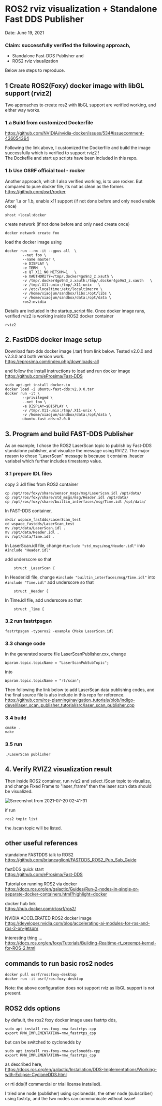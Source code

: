 # ROS2 rviz visualization + Standalone Fast DDS Publisher
Date: June 19, 2021
### Claim: successfully verified the following approach,
- Standalone Fast-DDS Publisher and
- ROS2 rviz visualization 

Below are steps to reproduce.
## 1 Create ROS2(Foxy) docker image with libGL support (rviz2)
Two approaches to create ros2 with libGL support are verified working, and either way works.
### 1.a Build from customized Dockerfile 
https://github.com/NVIDIA/nvidia-docker/issues/534#issuecomment-436054364

Following the link above, I customized the Dockerfile and build the image successfully which is verified to support rviz2 ! \
The Dockefile and start up scripts have been included in this repo.

### 1.b Use OSRF official tool - rocker
Another approach, which I also verified working, is to use rocker. But compared to pure docker file, its not as clean as the former.  \
https://github.com/osrf/rocker

After 1.a or 1.b, enable x11 support (if not done before and only need enable once)
```
xhost +local:docker
```

create network (if not done before and only need create once)
```
docker network create foo
```

load the docker image using 
```
docker run --rm -it --gpus all  \
        --net foo \
        --name master \
        -e DISPLAY \
        -e TERM   \
        -e QT_X11_NO_MITSHM=1   \
        -e XAUTHORITY=/tmp/.docker4go9n3_z.xauth \
        -v /tmp/.docker4go9n3_z.xauth:/tmp/.docker4go9n3_z.xauth   \
        -v /tmp/.X11-unix:/tmp/.X11-unix   \
        -v /etc/localtime:/etc/localtime:ro \
        -v /home/xiaojun/sandbox/libs:/opt/libs \
        -v /home/xiaojun/sandbox/data:/opt/data \
        ros2:nvidia
```
Details are included in the startup_script file. Once docker image runs, verified rviz2 is working inside ROS2 docker container
```
rviz2
```

## 2. FastDDS docker image setup
Download fast-dds docker image (.tar) from link below. Tested v2.0.0 and v2.3.0 and both version work. \
https://eprosima.com/index.php/downloads-all

and follow the install instructions to load and run docker image\
https://github.com/eProsima/Fast-DDS
```
sudo apt-get install docker.io
docker load -i ubuntu-fast-dds:v2.0.0.tar
docker run -it \
        --privileged \
        --net foo \
        -e DISPLAY=$DISPLAY \
        -v /tmp/.X11-unix:/tmp/.X11-unix \
        -v /home/xiaojun/sandbox/data:/opt/data \
        ubuntu-fast-dds:v2.0.0
```

## 3. Program and build FAST-DDS Publisher 
As an example, I chose the ROS2 LaserScan topic to publish by Fast-DDS standalone publisher, and visualize the message using RVIZ2. The major reason to chose "LaserScan" message is because it contains .header variabel which further includes timestamp value.

### 3.1 prepare IDL files
copy 3 .idl files from ROS2 container 
```
cp /opt/ros/foxy/share/sensor_msgs/msg/LaserScan.idl /opt/data/
cp /opt/ros/foxy/share/std_msgs/msg/Header.idl /opt/data/
cp /opt/ros/foxy/share/builtin_interfaces/msg/Time.idl /opt/data/
```

In FAST-DDS container,
```
mkdir wspace_fastdds/LaserScan_test
cd wspace_fastdds/LaserScan_test
mv /opt/data/LaserScan.idl .
mv /opt/data/Header.idl .
mv /opt/data/Time.idl .
```
In LaserScan.idl file, change 
```#include "std_msgs/msg/Header.idl"```
into 
```#include "Header.idl"```

add underscore so that 
```
    struct _LaserScan {
```

In Header.idl file, change 
```#include "builtin_interfaces/msg/Time.idl"```
into 
```#include "Time.idl"```
add underscore so that 
```
    struct _Header {
```

In Time.idl file, add underscore so that 
```
    struct _Time {
```

### 3.2 run fastrtpsgen
```
fastrtpsgen -typeros2 -example CMake LaserScan.idl
```
### 3.3 change code
in the generated source file LaserScanPublisher.cxx, change
```
Wparam.topic.topicName = "LaserScanPubSubTopic";
```
into 
```
Wparam.topic.topicName = "rt/scan";
```

Then following the link below to add LaserScan data publishing codes, and the final source file is also include in this repo for reference. \
https://github.com/ros-planning/navigation_tutorials/blob/indigo-devel/laser_scan_publisher_tutorial/src/laser_scan_publisher.cpp

### 3.4 build
```
cmake .
make
```

### 3.5 run 
```
./LaserScan publisher
```

## 4. Verify RVIZ2 visualization result
Then inside ROS2 container, run rviz2 and select /Scan topic to visualize, and change Fixed Frame to "laser_frame"
then the laser scan data should be visualized.

![Screenshot from 2021-07-20 02-41-31](https://user-images.githubusercontent.com/2787410/126212168-1c383a34-83e4-4f6d-a231-66beeb44e805.png)

if run 
```
ros2 topic list
```
the /scan topic will be listed.

## other useful references
standalone FASTDDS talk to ROS2 \
https://github.com/briancaglioni/FASTDDS_ROS2_Pub_Sub_Guide

fastDDS quick start \
https://github.com/eProsima/Fast-DDS

Tutorial on running ROS2 via docker \
https://docs.ros.org/en/galactic/Guides/Run-2-nodes-in-single-or-separate-docker-containers.html?highlight=docker

docker hub link \
https://hub.docker.com/r/osrf/ros2/

NVIDIA ACCELERATED ROS2 docker image \
https://developer.nvidia.com/blog/accelerating-ai-modules-for-ros-and-ros-2-on-jetson/

interesting thing ... \
https://docs.ros.org/en/foxy/Tutorials/Building-Realtime-rt_preempt-kernel-for-ROS-2.html

## commands to run basic ros2 nodes
```
docker pull osrf/ros:foxy-desktop
docker run -it osrf/ros:foxy-desktop
```
Note: the above configuration does not support rviz as libGL support is not present.

## ROS2 dds options
by default, the ros2 foxy docker image uses fastrtp dds, 
```
sudo apt install ros-foxy-rmw-fastrtps-cpp
export RMW_IMPLEMENTATION=rmw_fastrtps_cpp
```

but can be switched to cyclonedds by
```
sudo apt install ros-foxy-rmw-cyclonedds-cpp
export RMW_IMPLEMENTATION=rmw_fastrtps_cpp
```
as described here, \
https://docs.ros.org/en/galactic/Installation/DDS-Implementations/Working-with-Eclipse-CycloneDDS.html

or rti dds(if commercial or trial license installed).

I tried one node (publisher) using cyclonedds, the other node (subscriber) using fastrtp, and the two nodes can communicate without issue!
